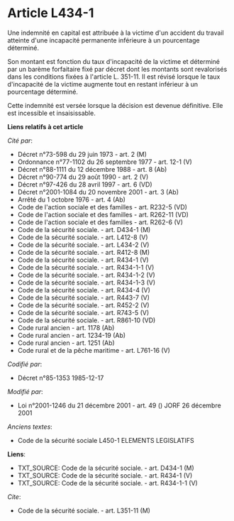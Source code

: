 # Article L434-1

Une indemnité en capital est attribuée à la victime d'un accident du travail atteinte d'une incapacité permanente inférieure
à un pourcentage déterminé. 

Son montant est fonction du taux d'incapacité de la victime et déterminé par un barème forfaitaire fixé par décret dont les
montants sont revalorisés dans les conditions fixées à l'article L. 351-11. Il est révisé lorsque le taux d'incapacité de la
victime augmente tout en restant inférieur à un pourcentage déterminé. 

Cette indemnité est versée lorsque la décision est devenue définitive. Elle est incessible et insaisissable.

**Liens relatifs à cet article**

_Cité par_:

  - Décret n°73-598 du 29 juin 1973 - art. 2 (M)
  - Ordonnance n°77-1102 du 26 septembre 1977 - art. 12-1 (V)
  - Décret n°88-1111 du 12 décembre 1988 - art. 8 (Ab)
  - Décret n°90-774 du 29 août 1990 - art. 2 (V)
  - Décret n°97-426 du 28 avril 1997 - art. 6 (VD)
  - Décret n°2001-1084 du 20 novembre 2001 - art. 3 (Ab)
  - Arrêté du 1 octobre 1976 - art. 4 (Ab)
  - Code de l'action sociale et des familles - art. R232-5 (VD)
  - Code de l'action sociale et des familles - art. R262-11 (VD)
  - Code de l'action sociale et des familles - art. R262-6 (V)
  - Code de la sécurité sociale. - art. D434-1 (M)
  - Code de la sécurité sociale. - art. L412-8 (V)
  - Code de la sécurité sociale. - art. L434-2 (V)
  - Code de la sécurité sociale. - art. R412-8 (M)
  - Code de la sécurité sociale. - art. R434-1 (V)
  - Code de la sécurité sociale. - art. R434-1-1 (V)
  - Code de la sécurité sociale. - art. R434-1-2 (V)
  - Code de la sécurité sociale. - art. R434-1-3 (V)
  - Code de la sécurité sociale. - art. R434-4 (V)
  - Code de la sécurité sociale. - art. R443-7 (V)
  - Code de la sécurité sociale. - art. R452-2 (V)
  - Code de la sécurité sociale. - art. R743-5 (V)
  - Code de la sécurité sociale. - art. R861-10 (VD)
  - Code rural ancien - art. 1178 (Ab)
  - Code rural ancien - art. 1234-19 (Ab)
  - Code rural ancien - art. 1251 (Ab)
  - Code rural et de la pêche maritime - art. L761-16 (V)

_Codifié par_:

  - Décret n°85-1353 1985-12-17

_Modifié par_:

  - Loi n°2001-1246 du 21 décembre 2001 - art. 49 () JORF 26 décembre 2001

_Anciens textes_:

  - Code de la sécurité sociale L450-1 ELEMENTS LEGISLATIFS

**Liens**:

  - TXT_SOURCE: Code de la sécurité sociale. - art. D434-1 (M)
  - TXT_SOURCE: Code de la sécurité sociale. - art. R434-1 (V)
  - TXT_SOURCE: Code de la sécurité sociale. - art. R434-1-1 (V)

_Cite_:

  - Code de la sécurité sociale. - art. L351-11 (M)
